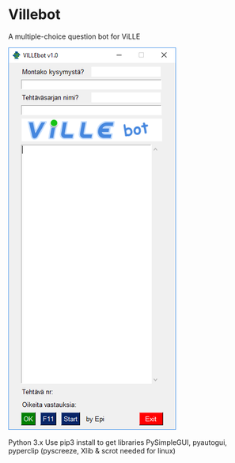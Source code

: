 # Villebot
A multiple-choice question bot for ViLLE

![alt text](https://raw.githubusercontent.com/wkpelt/Villebot/master/villebotgui.png)

Python 3.x
Use pip3 install to get libraries PySimpleGUI, pyautogui, pyperclip (pyscreeze, Xlib & scrot needed for linux)
